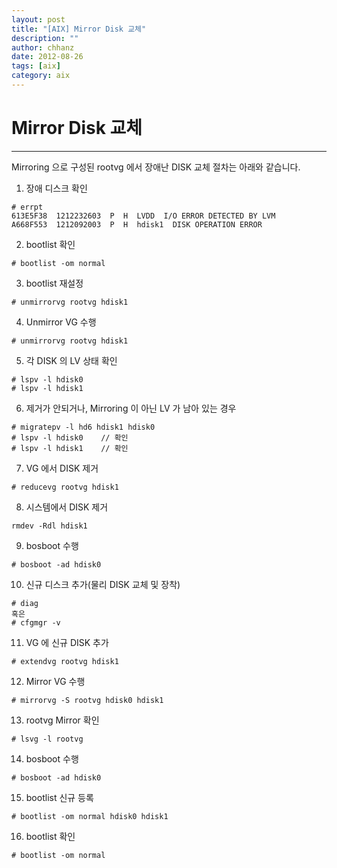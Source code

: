 ```yaml
---
layout: post
title: "[AIX] Mirror Disk 교체"
description: ""
author: chhanz
date: 2012-08-26
tags: [aix]
category: aix
---
```


# Mirror Disk 교체
* * *
Mirroring 으로 구성된 rootvg 에서 장애난 DISK 교체 절차는 아래와 같습니다.   

1. 장애 디스크 확인
```
# errpt 
613E5F38  1212232603  P  H  LVDD  I/O ERROR DETECTED BY LVM
A668F553  1212092003  P  H  hdisk1  DISK OPERATION ERROR
```
2. bootlist 확인
```
# bootlist -om normal
```
3. bootlist 재설정
```
# unmirrorvg rootvg hdisk1
```
4. Unmirror VG 수행
```
# unmirrorvg rootvg hdisk1
```
5. 각 DISK 의 LV 상태 확인
```
# lspv -l hdisk0
# lspv -l hdisk1
```
6. 제거가 안되거나, Mirroring 이 아닌 LV 가 남아 있는 경우
``` 
# migratepv -l hd6 hdisk1 hdisk0
# lspv -l hdisk0    // 확인
# lspv -l hdisk1    // 확인
```
7. VG 에서 DISK 제거
```
# reducevg rootvg hdisk1
```
8. 시스템에서 DISK 제거
```
rmdev -Rdl hdisk1
```
9. bosboot 수행
``` 
# bosboot -ad hdisk0
```
10. 신규 디스크 추가(물리 DISK 교체 및 장착)
~~~
# diag 
혹은
# cfgmgr -v
~~~
11. VG 에 신규 DISK 추가
```
# extendvg rootvg hdisk1
```
12. Mirror VG 수행
```
# mirrorvg -S rootvg hdisk0 hdisk1
```
13. rootvg Mirror 확인
```
# lsvg -l rootvg
```
14. bosboot 수행
```
# bosboot -ad hdisk0
```
15. bootlist 신규 등록
```
# bootlist -om normal hdisk0 hdisk1
```
16. bootlist 확인
```
# bootlist -om normal
```
